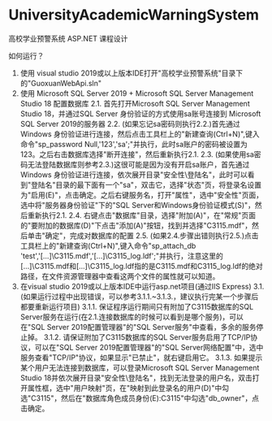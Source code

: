 # UniversityAcademicWarningSystem
高校学业预警系统 ASP.NET 课程设计

如何运行？
1. 使用 visual studio 2019或以上版本IDE打开"高校学业预警系统"目录下的"GuoxuanWebApi.sln"
2. 使用 Microsoft SQL Server 2019 + Microsoft SQL Server Management Studio 18 配置数据库
2.1. 首先打开Microsoft SQL Server Management Studio 18，并通过SQL Server 身份验证的方式使用sa账号连接到 Microsoft SQL Server 2019的服务器
2.2. (如果忘记sa密码则执行2.2.)首先通过Windows 身份验证进行连接，然后点击工具栏上的"新建查询(Ctrl+N)",键入命令"sp_password Null,'123','sa';"并执行，此时sa账户的密码被设置为123。之后右击数据库选择"断开连接"，然后重新执行2.1.
2.3. (如果使用sa密码无法登陆数据库则参考2.3.)这很可能是因为没有开启sa账户，首先通过Windows 身份验证进行连接，依次展开目录"安全性\登陆名"，此时可以看到"登陆名"目录的最下面有一个"sa"，双击它，选择"状态"页，将登录名设置为"启用(E)"，点击确定。之后右键服务名，打开"属性"，选中"安全性"页面，选中将"服务器身份验证"下的"SQL Server和Windows身份验证模式(S)"，然后重新执行2.1.
2.4. 右键点击"数据库"目录，选择"附加(A)"，在"常规"页面的"要附加的数据库(D)"下点击"添加(A)"按钮，找到并选择"C3115.mdf"，然后单击"确定"，完成对数据库的配置
2.5. (如果2.4.步骤出错则执行2.5.)点击工具栏上的"新建查询(Ctrl+N)",键入命令"sp_attach_db 'test','[...]\C3115.mdf','[...]\C3115_log.ldf';"并执行，注意这里的[...]\C3115.mdf和[...]\C3115_log.ldf指的是C3115.mdf和C3115_log.ldf的绝对路径，在文件资源管理器中查看这两个文件的属性就可以知道。
3. 在visual studio 2019或以上版本IDE中运行asp.net项目(通过IIS Express)
3.1. (如果运行过程中出现错误，可以参考3.1.1.~3.1.3.，建议执行完某一个步骤后都要重新运行项目)
3.1.1. 保证程序运行期间只有附加了C3115数据库的SQL Server服务在运行(在2.1.连接数据库的时候可以看到是哪个服务)，可以在"SQL Server 2019配置管理器"的"SQL Server服务"中查看，多余的服务停止掉。
3.1.2. 请保证附加了C3115数据库的SQL Server服务启用了TCP/IP协议，可以在"SQL Server 2019配置管理器"的"SQL Server网络配置"中，选中服务查看"TCP/IP"协议，如果显示"已禁止"，就右键启用它。
3.1.3. 如果提示某个用户无法连接到数据库，可以登录Microsoft SQL Server Management Studio 18并依次展开目录"安全性\登陆名"，找到无法登录的用户名，双击打开属性框，选中"用户映射"页，在"映射到此登录名的用户(D)"中勾选"C3115"，然后在"数据库角色成员身份(E):C3115"中勾选"db_owner"，点击确定。
